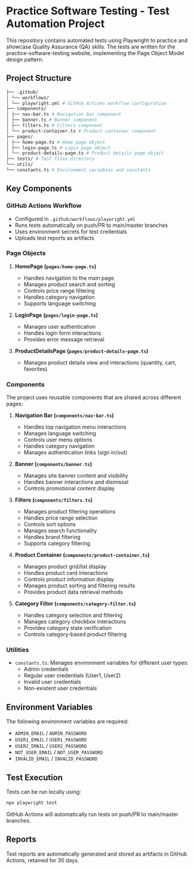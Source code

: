 # Practice Software Testing - Test Automation Project

This repository contains automated tests using Playwright to practice and showcase Quality Assurance (QA) skills. The tests are written for the practice-software-testing website, implementing the Page Object Model design pattern.

## Project Structure

```bash
├── .github/
│ └── workflows/
│ └── playwright.yml # GitHub Actions workflow configuration
├── components/
│ ├── nav-bar.ts # Navigation bar component
│ ├── banner.ts # Banner component
│ ├── filters.ts # Filters component
│ └── product-container.ts # Product container component
├── pages/
│ ├── home-page.ts # Home page object
│ ├── login-page.ts # Login page object
│ └── product-details-page.ts # Product details page object
├── tests/ # Test files directory
└── utils/
└── constants.ts # Environment variables and constants
```

## Key Components

### GitHub Actions Workflow

- Configured in `.github/workflows/playwright.yml`
- Runs tests automatically on push/PR to main/master branches
- Uses environment secrets for test credentials
- Uploads test reports as artifacts

### Page Objects

1. **HomePage (`pages/home-page.ts`)**

   - Handles navigation to the main page
   - Manages product search and sorting
   - Controls price range filtering
   - Handles category navigation
   - Supports language switching

2. **LoginPage (`pages/login-page.ts`)**

   - Manages user authentication
   - Handles login form interactions
   - Provides error message retrieval

3. **ProductDetailsPage (`pages/product-details-page.ts`)**
   - Manages product details view and interactions (quantity, cart, favorites)

### Components

The project uses reusable components that are shared across different pages:

1. **Navigation Bar (`components/nav-bar.ts`)**

   - Handles top navigation menu interactions
   - Manages language switching
   - Controls user menu options
   - Handles category navigation
   - Manages authentication links (sign in/out)

2. **Banner (`components/banner.ts`)**

   - Manages site banner content and visibility
   - Handles banner interactions and dismissal
   - Controls promotional content display

3. **Filters (`components/filters.ts`)**

   - Manages product filtering operations
   - Handles price range selection
   - Controls sort options
   - Manages search functionality
   - Handles brand filtering
   - Supports category filtering

4. **Product Container (`components/product-container.ts`)**

   - Manages product grid/list display
   - Handles product card interactions
   - Controls product information display
   - Manages product sorting and filtering results
   - Provides product data retrieval methods

5. **Category Filter (`components/category-filter.ts`)**
   - Handles category selection and filtering
   - Manages category checkbox interactions
   - Provides category state verification
   - Controls category-based product filtering

### Utilities

- `constants.ts`: Manages environment variables for different user types:
  - Admin credentials
  - Regular user credentials (User1, User2)
  - Invalid user credentials
  - Non-existent user credentials

## Environment Variables

The following environment variables are required:

- `ADMIN_EMAIL` / `ADMIN_PASSWORD`
- `USER1_EMAIL` / `USER1_PASSWORD`
- `USER2_EMAIL` / `USER2_PASSWORD`
- `NOT_USER_EMAIL` / `NOT_USER_PASSWORD`
- `INVALID_EMAIL` / `INVALID_PASSWORD`

## Test Execution

Tests can be run locally using:

```bash
npx playwright test
```

GitHub Actions will automatically run tests on push/PR to main/master branches.

## Reports

Test reports are automatically generated and stored as artifacts in GitHub Actions, retained for 30 days.
